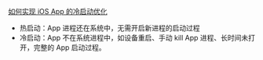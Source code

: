 [如何实现 iOS App 的冷启动优化](https://blog.fiteen.top/2020/ios-app-launch-optimization)

* 热启动：App 进程还在系统中，无需开启新进程的启动过程
* 冷启动：App 不在系统进程中，如设备重启、手动 kill App 进程、长时间未打开，完整的 App 启动过程。